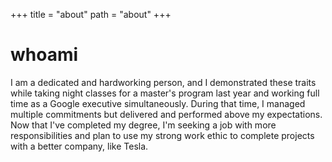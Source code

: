 +++
title = "about"
path = "about"
+++

# whoami
I am a dedicated and hardworking person, and I demonstrated these traits while taking night classes for a master's program last year and working full time as a Google executive simultaneously. During that time, I managed multiple commitments but delivered and performed above my expectations. Now that I've completed my degree, I'm seeking a job with more responsibilities and plan to use my strong work ethic to complete projects with a better company, like Tesla.
